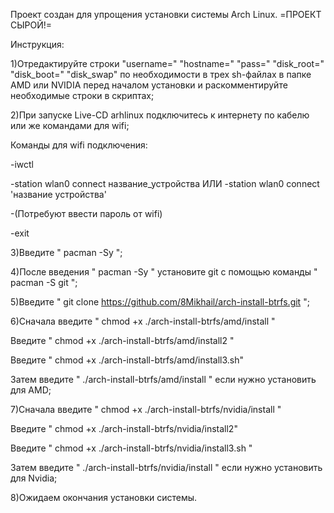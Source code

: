 Проект создан для упрощения установки системы Arch Linux. =ПРОЕКТ СЫРОЙ!=

Инструкция:

1)Отредактируйте строки "username=" "hostname=" "pass=" "disk_root=" "disk_boot=" "disk_swap" по необходимости в трех sh-файлах в папке AMD или NVIDIA перед началом установки и раскомментируйте необходимые строки в скриптах;

2)При запуске Live-CD arhlinux подключитесь к интернету по кабелю или же командами для wifi;

Команды для wifi подключения:

-iwctl

-station wlan0 connect название_устройства ИЛИ -station wlan0 connect 'название устройства'

-(Потребуют ввести пароль от wifi)

-exit

3)Введите " pacman -Sy ";

4)После введения " pacman -Sy " установите git с помощью команды " pacman -S git ";

5)Введите " git clone https://github.com/8Mikhail/arch-install-btrfs.git ";

6)Сначала введите " chmod +x ./arch-install-btrfs/amd/install "

Введите " chmod +x ./arch-install-btrfs/amd/install2 "

Введите " chmod +x ./arch-install-btrfs/amd/install3.sh"

Затем введите " ./arch-install-btrfs/amd/install " если нужно установить для AMD;

7)Сначала введите " chmod +x ./arch-install-btrfs/nvidia/install "

Введите " chmod +x ./arch-install-btrfs/nvidia/install2"

Введите " chmod +x ./arch-install-btrfs/nvidia/install3.sh "

Затем введите " ./arch-install-btrfs/nvidia/install " если нужно установить для Nvidia;

8)Ожидаем окончания установки системы.
